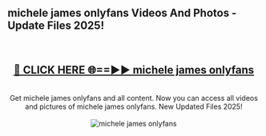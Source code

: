 <h2>michele james onlyfans Videos And Photos - Update Files 2025!</h2>
<br>
<div align="center">
<h2><a href="https://linkcuts.com/hfmhzwbr" rel="nofollow">🔴 CLICK HERE 🌐==►► michele james onlyfans</a></h2>
<br>
Get michele james onlyfans and all content. Now you can access all videos and pictures of michele james onlyfans. New Updated Files 2025!
<br>
<br>
<a href="https://linkcuts.com/hfmhzwbr" rel="nofollow" data-target="animated-image.originalLink"><img src="https://i.ibb.co.com/WyWwxjT/player-gif2.gif" alt="michele james onlyfans" style="max-width: 100%; display: inline-block;" data-target="animated-image.originalImage"></a>
</div>
<br>